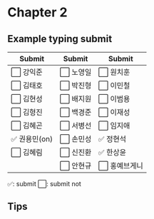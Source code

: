 # Chapter 2

## Example typing submit

|Submit|Submit|Submit|
| ----- | ----- | ----- |
|⬜️ 강익준     |⬜️ 노영일 |⬜️ 원치훈     |
|⬜️ 김태호     |⬜️ 박진형 |⬜️ 이민철     |
|⬜️ 김현성     |⬜️ 배지원 |⬜️ 이범용     |
|⬜️ 김형진     |⬜️ 백경준 |⬜️ 이재성     |
|⬜️ 김혜곤     |⬜️ 서병선 |⬜️ 임지애     |
|✅ 권용민(on) |⬜️ 손민성 |✅ 정현석     |
|⬜️ 김혜림     |⬜️ 신진환 |✅ 한상윤     |
|             |⬜️ 안현규 |⬜️ 홍예브게니  |


✅: submit
⬜️: submit not

## Tips


